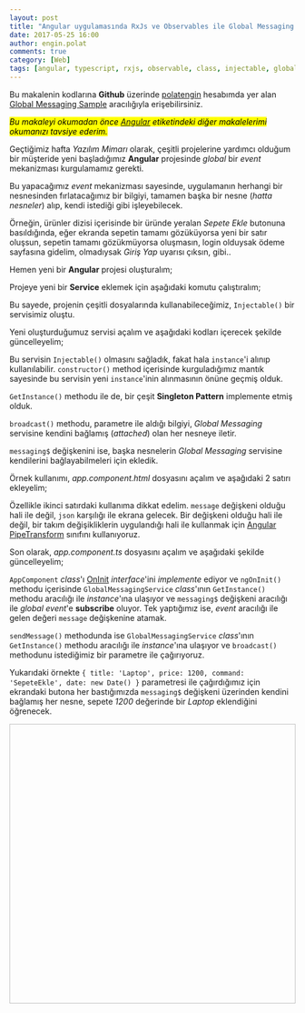 ```yaml
---
layout: post
title: "Angular uygulamasında RxJs ve Observables ile Global Messaging servisi yazalım"
date: 2017-05-25 16:00
author: engin.polat
comments: true
category: [Web]
tags: [angular, typescript, rxjs, observable, class, injectable, global, event, service, instance, constructor, static, component, implements, pipe, pipetransform, json, subscribe]
---
```

<div class="alert alert-success" role="alert" style="margin: 10px 0px; display: block;"> Bu makalenin kodlarına <strong>Github</strong> üzerinde <a href="https://github.com/polatengin" class="alert-link" target="_blank" rel="noopener">polatengin</a> hesabımda yer alan <a href="https://github.com/polatengin/blog-codes/tree/master/angular-global-messaging-sample" class="alert-link" target="_blank" rel="noopener">Global Messaging Sample</a> aracılığıyla erişebilirsiniz.</div>

<mark><em>Bu makaleyi okumadan önce <a href="/etiketler/#angular-ref" target="_blank" rel="noopener">Angular</a> etiketindeki diğer makalelerimi okumanızı tavsiye ederim.</em></mark>

Geçtiğimiz hafta *Yazılım Mimarı* olarak, çeşitli projelerine yardımcı olduğum bir müşteride yeni başladığımız **Angular** projesinde *global* bir *event* mekanizması kurgulamamız gerekti.

Bu yapacağımız *event* mekanizması sayesinde, uygulamanın herhangi bir nesnesinden fırlatacağımız bir bilgiyi, tamamen başka bir nesne (*hatta nesneler*) alıp, kendi istediği gibi işleyebilecek.

Örneğin, ürünler dizisi içerisinde bir üründe yeralan *Sepete Ekle* butonuna basıldığında, eğer ekranda sepetin tamamı gözüküyorsa yeni bir satır oluşsun, sepetin tamamı gözükmüyorsa oluşmasın, login olduysak ödeme sayfasına gidelim, olmadıysak *Giriş Yap* uyarısı çıksın, gibi..

Hemen yeni bir **Angular** projesi oluşturalım;

<script src="https://gist.github.com/polatengin/b9d1a51a15989359e2db0297424fffaa.js?file=ng-new-project.cmd"></script>

Projeye yeni bir **Service** eklemek için aşağıdaki komutu çalıştıralım;

<script src="https://gist.github.com/polatengin/b9d1a51a15989359e2db0297424fffaa.js?file=ng-generate-service.cmd"></script>

Bu sayede, projenin çeşitli dosyalarında kullanabileceğimiz, <code>Injectable()</code> bir servisimiz oluştu.

Yeni oluşturduğumuz servisi açalım ve aşağıdaki kodları içerecek şekilde güncelleyelim;

<script src="https://gist.github.com/polatengin/b9d1a51a15989359e2db0297424fffaa.js?file=global-messaging.service.ts"></script>

Bu servisin <code>Injectable()</code> olmasını sağladık, fakat hala <code>instance</code>'i alınıp kullanılabilir. <code>constructor()</code> method içerisinde kurguladığımız mantık sayesinde bu servisin yeni <code>instance</code>'inin alınmasının önüne geçmiş olduk.

<code>GetInstance()</code> methodu ile de, bir çeşit **Singleton Pattern** implemente etmiş olduk.

<code>broadcast()</code> methodu, parametre ile aldığı bilgiyi, *Global Messaging* servisine kendini bağlamış (*attached*) olan her nesneye iletir.

<code>messaging$</code> değişkenini ise, başka nesnelerin *Global Messaging* servisine kendilerini bağlayabilmeleri için ekledik.

Örnek kullanımı, *app.component.html* dosyasını açalım ve aşağıdaki 2 satırı ekleyelim;

<script src="https://gist.github.com/polatengin/b9d1a51a15989359e2db0297424fffaa.js?file=app.component.html"></script>

Özellikle ikinci satırdaki kullanıma dikkat edelim. <code>message</code> değişkeni olduğu hali ile değil, <code>json</code> karşılığı ile ekrana gelecek. Bir değişkeni olduğu hali ile değil, bir takım değişikliklerin uygulandığı hali ile kullanmak için <a href="https://angular.io/api/core/PipeTransform" target="_blank" rel="noopener">Angular PipeTransform</a> sınıfını kullanıyoruz.

Son olarak, *app.component.ts* dosyasını açalım ve aşağıdaki şekilde güncelleyelim;

<script src="https://gist.github.com/polatengin/b9d1a51a15989359e2db0297424fffaa.js?file=app.component.ts"></script>

<code>AppComponent</code> *class*'ı <a href="https://angular.io/api/core/OnInit" target="_blank" rel="noopener">OnInit</a> *interface*'ini *implemente* ediyor ve <code>ngOnInit()</code> methodu içerisinde <code>GlobalMessagingService</code> *class*'ının <code>GetInstance()</code> methodu aracılığı ile *instance*'ına ulaşıyor ve <code>messaging$</code> değişkeni aracılığı ile *global event*'e **subscribe** oluyor. Tek yaptığımız ise, *event* aracılığı ile gelen değeri <code>message</code> değişkenine atamak.

<code>sendMessage()</code> methodunda ise <code>GlobalMessagingService</code> *class*'ının <code>GetInstance()</code> methodu aracılığı ile *instance*'ına ulaşıyor ve <code>broadcast()</code> methodunu istediğimiz bir parametre ile çağırıyoruz.

Yukarıdaki örnekte <code>{ title: 'Laptop', price: 1200, command: 'SepeteEkle', date: new Date() }</code> parametresi ile çağırdığımız için ekrandaki butona her bastığımızda <code>messaging$</code> değişkeni üzerinden kendini bağlamış her nesne, sepete *1200* değerinde bir *Laptop* eklendiğini öğrenecek.

<img class="lazy img-responsive" data-src="/assets/uploads/2017/05/angular-global-messaging.gif" width="658" height="492" />